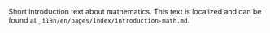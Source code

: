 Short introduction text about mathematics.
This text is localized and can be found at `_i18n/en/pages/index/introduction-math.md`.